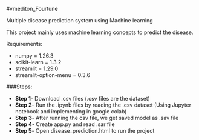 #vmediton_Fourtune

Multiple disease prediction system using Machine learning

This project mainly uses machine learning concepts to predict the disease.

Requirements:
- numpy = 1.26.3
- scikit-learn = 1.3.2
- streamlit = 1.29.0
- streamlit-option-menu = 0.3.6


###Steps:

- **Step 1**- Download .csv files (.csv files are the dataset)
- **Step 2**- Run the .ipynb files by reading the .csv dataset (Using Jupyter notebook and implementing in google colab)
- **Step 3**- After running the csv file, we get saved model as .sav file
- **Step 4**- Create app.py and read .sar file
- **Step 5**- Open disease_prediction.html to run the project 
